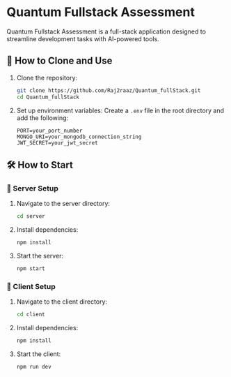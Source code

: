 # Quantum Fullstack Assessment

Quantum Fullstack Assessment is a full-stack application designed to streamline development tasks with AI-powered tools.

## 🚀 How to Clone and Use

1. Clone the repository:
   ```bash
   git clone https://github.com/Raj2raaz/Quantum_fullStack.git
   cd Quantum_fullStack
   ```

2. Set up environment variables:
   Create a `.env` file in the root directory and add the following:
   ```env
   PORT=your_port_number
   MONGO_URI=your_mongodb_connection_string
   JWT_SECRET=your_jwt_secret
   ```

## 🛠 How to Start

### 🔹 Server Setup
1. Navigate to the server directory:
   ```bash
   cd server
   ```
2. Install dependencies:
   ```bash
   npm install
   ```
3. Start the server:
   ```bash
   npm start
   ```

### 🔹 Client Setup
1. Navigate to the client directory:
   ```bash
   cd client
   ```
2. Install dependencies:
   ```bash
   npm install
   ```
3. Start the client:
   ```bash
   npm run dev
   ```

